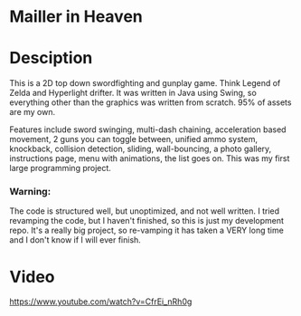 # Mailler in Heaven

# Desciption

This is a 2D top down swordfighting and gunplay game. Think Legend of Zelda and Hyperlight drifter.
It was written in Java using Swing, so everything other than the graphics was written from scratch. 95% of assets are my own.

Features include sword swinging, multi-dash chaining, acceleration based movement, 2 guns you can toggle between, unified ammo system, knockback, collision detection, sliding, wall-bouncing, a photo gallery, instructions page, menu with animations, the list goes on.
This was my first large programming project.

### Warning:

The code is structured well, but unoptimized, and not well written. I tried revamping the code, but I haven't finished, so this is just my development repo. It's a really big project, so re-vamping it has taken a VERY long time and I don't know if I will ever finish.

# Video

https://www.youtube.com/watch?v=CfrEi_nRh0g

